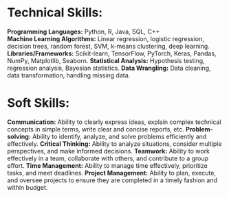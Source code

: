 # Technical Skills:

**Programming Languages:** Python, R, Java, SQL, C++  
**Machine Learning Algorithms:** Linear regression, logistic regression, decision trees, random forest, SVM, k-means clustering, deep learning.  
**Libraries/Frameworks:** Scikit-learn, TensorFlow, PyTorch, Keras, Pandas, NumPy, Matplotlib, Seaborn.
**Statistical Analysis:** Hypothesis testing, regression analysis, Bayesian statistics.
**Data Wrangling:** Data cleaning, data transformation, handling missing data.

# Soft Skills:

**Communication:** Ability to clearly express ideas, explain complex technical concepts in simple terms, write clear and concise reports, etc.
**Problem-solving:** Ability to identify, analyze, and solve problems efficiently and effectively.
**Critical Thinking:** Ability to analyze situations, consider multiple perspectives, and make informed decisions.
**Teamwork:** Ability to work effectively in a team, collaborate with others, and contribute to a group effort.
**Time Management:** Ability to manage time effectively, prioritize tasks, and meet deadlines.
**Project Management:** Ability to plan, execute, and oversee projects to ensure they are completed in a timely fashion and within budget.